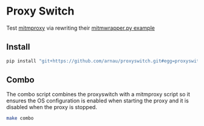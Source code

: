 # Proxy Switch

Test [mitmproxy](https://mitmproxy.org) via rewriting their [mitmwrapper.py example](https://github.com/mitmproxy/mitmproxy/blob/master/examples/mitmproxywrapper.py)

## Install

```sh
pip install "git+https://github.com/arnau/proxyswitch.git#egg=proxyswitch"
```


## Combo

The combo script combines the proxyswitch with a mitmproxy script so it ensures
the OS configuration is enabled when starting the proxy and it is disabled when
the proxy is stopped.

```sh
make combo
```
